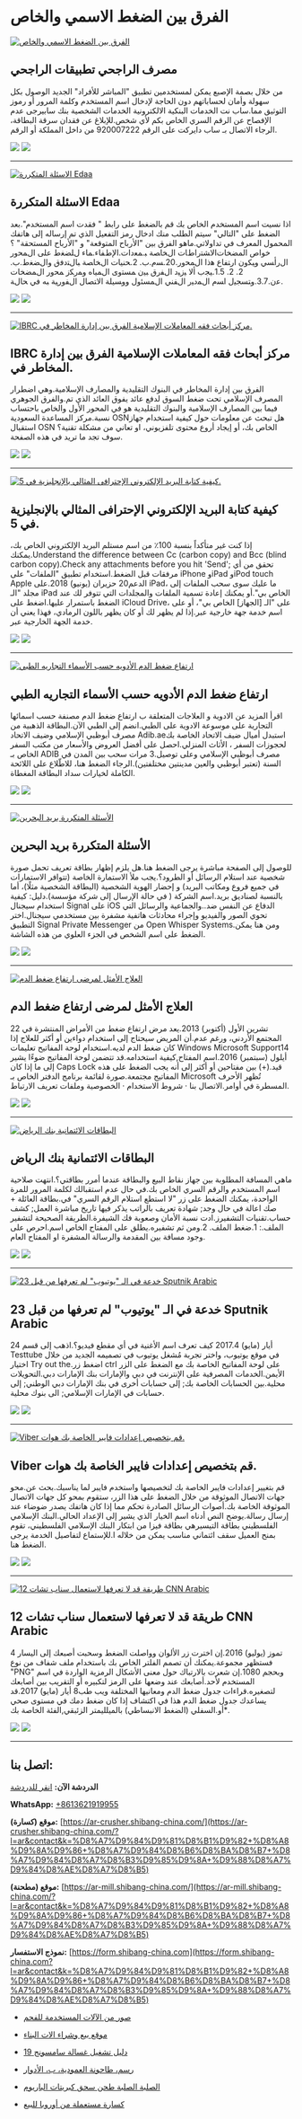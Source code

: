 # الفرق بين الضغط الاسمي والخاص

<a href="https://swt.shibang-china.com/?l=ar&img&k=%D8%A7%D9%84%D9%81%D8%B1%D9%82+%D8%A8%D9%8A%D9%86+%D8%A7%D9%84%D8%B6%D8%BA%D8%B7+%D8%A7%D9%84%D8%A7%D8%B3%D9%85%D9%8A+%D9%88%D8%A7%D9%84%D8%AE%D8%A7%D8%B5" target="_blank">![الفرق بين الضغط الاسمي والخاص](http://static.shibang-china.com/all-800x300/660.jpg)</a>

## مصرف الراجحي تطبيقات الراجحي
من خلال بصمة الإصبع يمكن لمستخدمين تطبيق &quot;المباشر للأفراد&quot; الجديد الوصول بكل سهولة وأمان لحساباتهم دون الحاجة لإدخال اسم المستخدم وكلمة المرور أو رموز التوثيق مما.ساب نت الخدمات البنكية الالكترونية الخدمات الشخصية بنك سابيرجى عدم الإفصاح عن الرقم السري الخاص بكم لأي شخص.للإبلاغ عن فقدان سرقة البطاقة، الرجاء الاتصال بـ ساب دايركت على الرقم 920007222 من داخل المملكة أو الرقم.


<a href="https://whatsapp.shibangsoft.com/WhatsApp.php" target="_blank" title="WhatsApp">![](http://static.shibang-china.com/icon/whatsapp.png)</a> <a href="https://swt.shibang-china.com/?l=ar&icon&k=%D8%A7%D9%84%D9%81%D8%B1%D9%82+%D8%A8%D9%8A%D9%86+%D8%A7%D9%84%D8%B6%D8%BA%D8%B7+%D8%A7%D9%84%D8%A7%D8%B3%D9%85%D9%8A+%D9%88%D8%A7%D9%84%D8%AE%D8%A7%D8%B5" target="_blank">![](http://static.shibang-china.com/icon/chat-ar.png)</a>

---

<a href="https://swt.shibang-china.com/?l=ar&img&k=%D8%A7%D9%84%D9%81%D8%B1%D9%82+%D8%A8%D9%8A%D9%86+%D8%A7%D9%84%D8%B6%D8%BA%D8%B7+%D8%A7%D9%84%D8%A7%D8%B3%D9%85%D9%8A+%D9%88%D8%A7%D9%84%D8%AE%D8%A7%D8%B5" target="_blank">![الاسئلة المتكررة Edaa](http://static.shibang-china.com/all-800x300/68.jpg)</a>

## الاسئلة المتكررة Edaa
اذا نسيت اسم المستخدم الخاص بك قم بالضغط على رابط &quot; فقدت اسم المستخدم&quot;.بعد الضغط على &quot;التالي&quot; سيتم الطلب منك ادخال رمز التفعيل الذي تم إرساله إلى هاتفك المحمول المعرف في تداولاتي.ماهو الفرق بين &quot;الأرباح المتوقعة&quot; و &quot;الأرباح المستحقة&quot; ؟خواص المضخاتﺍﻻﺸﺘﺭﺍﻁﺎﺕ ﺍﻝﺨﺎﺼﺔ ﺒ.ﻤﻌﺩﺍﺕ.ﺍﻹﻁﻔﺎﺀ.ﻤﺎﺀ ﻝﻠﻀﻐﻁ ﻋﻠﻰ ﺍﻝﻤﺤﻭﺭ ﺍﻝﺭﺃﺴﻲ ﻭﻴﻜﻭﻥ ﺍﺭﺘﻔﺎﻉ ﻫﺫﺍ ﺍﻝﻤﺤﻭﺭ.20.ﺴﻡ.ﺏ. 2.ﺤﻨﻴﺎﺕ ﺍﻝﺨﺎﺼﺔ ﺒﺎﻝﺘﺩﻓﻕ ﻭﺍﻝﻀﻐﻁ.ﺏ. 2. 2. 1.5.ﻴﺠﺏ ﺃﻻ ﻴﺯﻴﺩ ﺍﻝﻔﺭﻕ ﺒﻴﻥ ﻤﺴﺘﻭﻯ ﺍﻝﻤﻴﺎﻩ ﻭﻤﺭﻜﺯ ﻤﺤﻭﺭ ﺍﻝﻤﻀﺨﺎﺕ ﻋﻥ.3.7.ﻭﺘﺴﺠﻴل ﺍﺴﻡ ﺍﻝﻤﺩﻴﺭ ﺍﻝﻔﻨﻲ ﺍﻝﻤﺴﺌﻭل ﻭﻭﺴﻴﻠﺔ ﺍﻻﺘﺼﺎل ﺍﻝﻔﻭﺭﻴﺔ ﺒﻪ ﻓﻲ ﺤﺎﻝﺔ.


<a href="https://whatsapp.shibangsoft.com/WhatsApp.php" target="_blank" title="WhatsApp">![](http://static.shibang-china.com/icon/whatsapp.png)</a> <a href="https://swt.shibang-china.com/?l=ar&icon&k=%D8%A7%D9%84%D9%81%D8%B1%D9%82+%D8%A8%D9%8A%D9%86+%D8%A7%D9%84%D8%B6%D8%BA%D8%B7+%D8%A7%D9%84%D8%A7%D8%B3%D9%85%D9%8A+%D9%88%D8%A7%D9%84%D8%AE%D8%A7%D8%B5" target="_blank">![](http://static.shibang-china.com/icon/chat-ar.png)</a>

---

<a href="https://swt.shibang-china.com/?l=ar&img&k=%D8%A7%D9%84%D9%81%D8%B1%D9%82+%D8%A8%D9%8A%D9%86+%D8%A7%D9%84%D8%B6%D8%BA%D8%B7+%D8%A7%D9%84%D8%A7%D8%B3%D9%85%D9%8A+%D9%88%D8%A7%D9%84%D8%AE%D8%A7%D8%B5" target="_blank">![IBRC مركز أبحاث فقه المعاملات الإسلامية الفرق بين إدارة المخاطر في.](http://static.shibang-china.com/all-800x300/1290.jpg)</a>

## IBRC مركز أبحاث فقه المعاملات الإسلامية الفرق بين إدارة المخاطر في.
الفرق بين إدارة المخاطر في البنوك التقليدية والمصارف الإسلامية.وهي اضطرار المصرف الإسلامي تحت ضغط السوق لدفع عائد يفوق العائد الذي تم.والفرق الجوهري فيما بين المصارف الإسلامية والبنوك التقليدية هو في المحور الأول والخاص باحتساب نسبة.مركز المساعدة السعودية OSNهل تبحث عن معلومات حول كيفية استخدام جهاز استقبال OSN الخاص بك، أو إيجاد أروع محتوى تلفزيوني، او تعاني من مشكلة تقنية؟ سوف تجد ما تريد في هذه الصفحة.


<a href="https://whatsapp.shibangsoft.com/WhatsApp.php" target="_blank" title="WhatsApp">![](http://static.shibang-china.com/icon/whatsapp.png)</a> <a href="https://swt.shibang-china.com/?l=ar&icon&k=%D8%A7%D9%84%D9%81%D8%B1%D9%82+%D8%A8%D9%8A%D9%86+%D8%A7%D9%84%D8%B6%D8%BA%D8%B7+%D8%A7%D9%84%D8%A7%D8%B3%D9%85%D9%8A+%D9%88%D8%A7%D9%84%D8%AE%D8%A7%D8%B5" target="_blank">![](http://static.shibang-china.com/icon/chat-ar.png)</a>

---

<a href="https://swt.shibang-china.com/?l=ar&img&k=%D8%A7%D9%84%D9%81%D8%B1%D9%82+%D8%A8%D9%8A%D9%86+%D8%A7%D9%84%D8%B6%D8%BA%D8%B7+%D8%A7%D9%84%D8%A7%D8%B3%D9%85%D9%8A+%D9%88%D8%A7%D9%84%D8%AE%D8%A7%D8%B5" target="_blank">![كيفية كتابة البريد الإلكتروني الإحترافى المثالي بالإنجليزية في 5.](http://static.shibang-china.com/all-800x300/1127.jpg)</a>

## كيفية كتابة البريد الإلكتروني الإحترافى المثالي بالإنجليزية في 5.
إذا كنت غير متأكداً بنسبة 100٪ من اسم مستلم البريد الإلكتروني الخاص بك، يمكنك.Understand the difference between Cc (carbon copy) and Bcc (blind carbon copy).Check any attachments before you hit &#39;Send&#39;; تحقق من أي مرفقات قبل الضغط.استخدام تطبيق &quot;الملفات&quot; على iPhone وiPad وiPod touch Apple الدعم20 حزيران (يونيو) 2018.على iPad، ما عليك سوى سحب الملفات إلى مجلد &quot;الـ iPad الخاص بي&quot;.أو يمكنك إعادة تسمية الملفات والمجلدات التي تتوفر لك عند الضغط باستمرار عليها.اضغط على iCloud Drive، على &quot;الـ [الجهاز] الخاص بي&quot;، أو على اسم خدمة جهة خارجية عبر.إذا لم يظهر لك أو كان يظهر باللون الرمادي، فهذا يعني أن خدمة الجهة الخارجية عبر.


<a href="https://whatsapp.shibangsoft.com/WhatsApp.php" target="_blank" title="WhatsApp">![](http://static.shibang-china.com/icon/whatsapp.png)</a> <a href="https://swt.shibang-china.com/?l=ar&icon&k=%D8%A7%D9%84%D9%81%D8%B1%D9%82+%D8%A8%D9%8A%D9%86+%D8%A7%D9%84%D8%B6%D8%BA%D8%B7+%D8%A7%D9%84%D8%A7%D8%B3%D9%85%D9%8A+%D9%88%D8%A7%D9%84%D8%AE%D8%A7%D8%B5" target="_blank">![](http://static.shibang-china.com/icon/chat-ar.png)</a>

---

<a href="https://swt.shibang-china.com/?l=ar&img&k=%D8%A7%D9%84%D9%81%D8%B1%D9%82+%D8%A8%D9%8A%D9%86+%D8%A7%D9%84%D8%B6%D8%BA%D8%B7+%D8%A7%D9%84%D8%A7%D8%B3%D9%85%D9%8A+%D9%88%D8%A7%D9%84%D8%AE%D8%A7%D8%B5" target="_blank">![ارتفاع ضغط الدم الأدويه حسب الأسماء التجاريه الطبي](http://static.shibang-china.com/all-800x300/365.jpg)</a>

## ارتفاع ضغط الدم الأدويه حسب الأسماء التجاريه الطبي
اقرأ المزيد عن الادوية و العلاجات المتعلقة ب ارتفاع ضغط الدم مصنفة حسب اسمائها التجارية على موسوعة الادوية على الطبي.انضم إلى الطبي الآن.البطاقة الذهبية من مصرف أبوظبي الإسلامي وضيف الاتحاد Adib.aeاستبدل أميال ضيف الاتحاد الخاصة بك لحجوزات السفر ، الأثاث المنزلي.احصل على أفضل العروض والأسعار من مكتب السفر الخاص بـ ADIB مصرف أبوظبي الإسلامي وعلى توصيل.3 مرات سحب بين المدن في السنة (تعتبر أبوظبي والعين مدينتين مختلفتين).الرجاء الضغط هنا، للاطّلاع على اللائحة الكاملة لخيارات سداد البطاقة المغطاة.


<a href="https://whatsapp.shibangsoft.com/WhatsApp.php" target="_blank" title="WhatsApp">![](http://static.shibang-china.com/icon/whatsapp.png)</a> <a href="https://swt.shibang-china.com/?l=ar&icon&k=%D8%A7%D9%84%D9%81%D8%B1%D9%82+%D8%A8%D9%8A%D9%86+%D8%A7%D9%84%D8%B6%D8%BA%D8%B7+%D8%A7%D9%84%D8%A7%D8%B3%D9%85%D9%8A+%D9%88%D8%A7%D9%84%D8%AE%D8%A7%D8%B5" target="_blank">![](http://static.shibang-china.com/icon/chat-ar.png)</a>

---

<a href="https://swt.shibang-china.com/?l=ar&img&k=%D8%A7%D9%84%D9%81%D8%B1%D9%82+%D8%A8%D9%8A%D9%86+%D8%A7%D9%84%D8%B6%D8%BA%D8%B7+%D8%A7%D9%84%D8%A7%D8%B3%D9%85%D9%8A+%D9%88%D8%A7%D9%84%D8%AE%D8%A7%D8%B5" target="_blank">![الأسئلة المتكررة بريد البحرين](http://static.shibang-china.com/all-800x300/993.jpg)</a>

## الأسئلة المتكررة بريد البحرين
للوصول إلى الصفحة مباشرة يرجى الضغط هنا.هل يلزم إظهار بطاقة تعريف تحمل صورة شخصية عند استلام الرسائل أو الطرود؟.يجب ملأ الاستمارة الخاصة (تتوافر الاستمارات في جميع فروع ومكاتب البريد) و إحضار الهوية الشخصية (البطاقة الشخصية مثلًا)، أما بالنسبة لصناديق بريد.اسم الشركة ( في حالة الإرسال إلى شركة مؤسسة).دليل: كيفية استخدام سيجنال Signal على iOS الدفاع عن النفس ضد..والجماعية والرسائل التي تحوي الصور والفيديو وإجراء محادثات هاتفية مشفرة بين مستخدمي سيجنال.اختر التطبيق Signal Private Messenger من Open Whisper Systems.ومن هنا يمكن الضغط على اسم الشخص في الجزء العلوي من هذه الشاشة.


<a href="https://whatsapp.shibangsoft.com/WhatsApp.php" target="_blank" title="WhatsApp">![](http://static.shibang-china.com/icon/whatsapp.png)</a> <a href="https://swt.shibang-china.com/?l=ar&icon&k=%D8%A7%D9%84%D9%81%D8%B1%D9%82+%D8%A8%D9%8A%D9%86+%D8%A7%D9%84%D8%B6%D8%BA%D8%B7+%D8%A7%D9%84%D8%A7%D8%B3%D9%85%D9%8A+%D9%88%D8%A7%D9%84%D8%AE%D8%A7%D8%B5" target="_blank">![](http://static.shibang-china.com/icon/chat-ar.png)</a>

---

<a href="https://swt.shibang-china.com/?l=ar&img&k=%D8%A7%D9%84%D9%81%D8%B1%D9%82+%D8%A8%D9%8A%D9%86+%D8%A7%D9%84%D8%B6%D8%BA%D8%B7+%D8%A7%D9%84%D8%A7%D8%B3%D9%85%D9%8A+%D9%88%D8%A7%D9%84%D8%AE%D8%A7%D8%B5" target="_blank">![العلاج الأمثل لمرضى ارتفاع ضغط الدم](http://static.shibang-china.com/all-800x300/1082.jpg)</a>

## العلاج الأمثل لمرضى ارتفاع ضغط الدم
22 تشرين الأول (أكتوبر) 2013.يعد مرض ارتفاع ضغط من الأمراض المنتشرة في المجتمع الأردني، ورغم عدم.أن المريض سيحتاج إلى استخدام دواءين أو أكثر للعلاج إذا كان ضغط الدم لديه.استخدام لوحة المفاتيح تعليمات Windows Microsoft Support14 أيلول (سبتمبر) 2016.اسم المفتاح,كيفية استخدامه.قد تتضمن لوحة المفاتيح ضوءًا يشير إلى ما إذا كان Caps Lock قيد.(+) بين مفتاحين أو أكثر إلى أنه يجب الضغط على هذه المفاتيح مجتمعة.صورة لقائمة برنامج الدفتر الخاص بـ Microsoft تُظهر الأحرف المسطرة في أوامر.الاتصال بنا &middot; شروط الاستخدام &middot; الخصوصية وملفات تعريف الارتباط.


<a href="https://whatsapp.shibangsoft.com/WhatsApp.php" target="_blank" title="WhatsApp">![](http://static.shibang-china.com/icon/whatsapp.png)</a> <a href="https://swt.shibang-china.com/?l=ar&icon&k=%D8%A7%D9%84%D9%81%D8%B1%D9%82+%D8%A8%D9%8A%D9%86+%D8%A7%D9%84%D8%B6%D8%BA%D8%B7+%D8%A7%D9%84%D8%A7%D8%B3%D9%85%D9%8A+%D9%88%D8%A7%D9%84%D8%AE%D8%A7%D8%B5" target="_blank">![](http://static.shibang-china.com/icon/chat-ar.png)</a>

---

<a href="https://swt.shibang-china.com/?l=ar&img&k=%D8%A7%D9%84%D9%81%D8%B1%D9%82+%D8%A8%D9%8A%D9%86+%D8%A7%D9%84%D8%B6%D8%BA%D8%B7+%D8%A7%D9%84%D8%A7%D8%B3%D9%85%D9%8A+%D9%88%D8%A7%D9%84%D8%AE%D8%A7%D8%B5" target="_blank">![البطاقات الائتمانية بنك الرياض](http://static.shibang-china.com/all-800x300/345.jpg)</a>

## البطاقات الائتمانية بنك الرياض
ماهي المسافة المطلوبة بين جهاز نقاط البيع والبطاقة عندما أمرر بطاقتي؟.انتهت صلاحية اسم المستخدم والرقم السري الخاص بك.في حال عدم استقبالك لكلمة المرور للمرة الواحدة، يمكنك الضغط على زر &quot;لا استطع استلام الرقم السري&quot; في.بطاقة العائلة + صك اعالة في حال وجد; شهادة تعريف بالراتب يذكر فيها تاريخ مباشرة العمل; كشف حساب.ﺗﻘﻨﻴﺎت اﻟﺘﺸﻔﻴﺮز.ادت ﻧﺴﺒﺔ اﻷﻣﺎن وﺻﻌﻮﺑﺔ ﻓﻚ اﻟﺸﻴﻔﺮة.اﻟﻄﺮﻳﻘﺔ اﻟﺼﺤﻴﺤﺔ ﻟﺘﺸﻔﻴﺮ اﻟﻤﻠﻒ.: 1.ﺿﻐﻂ اﻟﻤﻠﻒ. 2.وﻣﻦ ﺛﻢ ﺗﺸﻔﻴﺮﻩ.ﻳﻄﻠﻖ ﻋﻠﻰ اﻟﻤﻔﺘﺎح اﻟﺨﺎص اﺳﻢ.اﺣﺮص ﻋﻠﻰ وﺟﻮد ﻣﺴﺎﻓﺔ ﺑﻴﻦ اﻟﻤﻘﺪﻣﺔ واﻟﺮﺳﺎﻟﺔ اﻟﻤﺸﻔﺮة او اﻟﻤﻔﺘﺎح اﻟﻌﺎم.


<a href="https://whatsapp.shibangsoft.com/WhatsApp.php" target="_blank" title="WhatsApp">![](http://static.shibang-china.com/icon/whatsapp.png)</a> <a href="https://swt.shibang-china.com/?l=ar&icon&k=%D8%A7%D9%84%D9%81%D8%B1%D9%82+%D8%A8%D9%8A%D9%86+%D8%A7%D9%84%D8%B6%D8%BA%D8%B7+%D8%A7%D9%84%D8%A7%D8%B3%D9%85%D9%8A+%D9%88%D8%A7%D9%84%D8%AE%D8%A7%D8%B5" target="_blank">![](http://static.shibang-china.com/icon/chat-ar.png)</a>

---

<a href="https://swt.shibang-china.com/?l=ar&img&k=%D8%A7%D9%84%D9%81%D8%B1%D9%82+%D8%A8%D9%8A%D9%86+%D8%A7%D9%84%D8%B6%D8%BA%D8%B7+%D8%A7%D9%84%D8%A7%D8%B3%D9%85%D9%8A+%D9%88%D8%A7%D9%84%D8%AE%D8%A7%D8%B5" target="_blank">![23 خدعة في الـ &quot;يوتيوب&quot; لم تعرفها من قبل Sputnik Arabic](http://static.shibang-china.com/all-800x300/820.jpg)</a>

## 23 خدعة في الـ &quot;يوتيوب&quot; لم تعرفها من قبل Sputnik Arabic
24 أيار (مايو) 2017.4 كيف تعرف اسم الأغنية في أي مقطع فيديو؟.اذهب إلى قسم Testtube في موقع يوتيوب، واختر تجربة مُشغل يوتيوب في تصميمه الجديد من خلال اختيار Try out the.اضغط زر ctrl على لوحة المفاتيح الخاصة بك مع الضغط على الزر الأيمن.الخدمات المصرفية على الإنترنت في دبي والإمارات بنك الإمارات دبي.التحويلات محلية.بين الحسابات الخاصة بك; إلى حسابات أخرى في بنك الإمارات دبي الوطني; إلى حسابات في الإمارات الإسلامي; الى بنوك محلية.


<a href="https://whatsapp.shibangsoft.com/WhatsApp.php" target="_blank" title="WhatsApp">![](http://static.shibang-china.com/icon/whatsapp.png)</a> <a href="https://swt.shibang-china.com/?l=ar&icon&k=%D8%A7%D9%84%D9%81%D8%B1%D9%82+%D8%A8%D9%8A%D9%86+%D8%A7%D9%84%D8%B6%D8%BA%D8%B7+%D8%A7%D9%84%D8%A7%D8%B3%D9%85%D9%8A+%D9%88%D8%A7%D9%84%D8%AE%D8%A7%D8%B5" target="_blank">![](http://static.shibang-china.com/icon/chat-ar.png)</a>

---

<a href="https://swt.shibang-china.com/?l=ar&img&k=%D8%A7%D9%84%D9%81%D8%B1%D9%82+%D8%A8%D9%8A%D9%86+%D8%A7%D9%84%D8%B6%D8%BA%D8%B7+%D8%A7%D9%84%D8%A7%D8%B3%D9%85%D9%8A+%D9%88%D8%A7%D9%84%D8%AE%D8%A7%D8%B5" target="_blank">![Viber قم بتخصيص إعدادات فايبر الخاصة بك هوات.](http://static.shibang-china.com/all-800x300/52.jpg)</a>

## Viber قم بتخصيص إعدادات فايبر الخاصة بك هوات.
قم بتغيير إعدادات فايبر الخاصة بك لتخصيصها واستخدم فايبر لما يناسبك.بحث عن.محو جهات الاتصال الموثوقة من خلال الضغط على هذا الزر، ستقوم بمحو كل جهات الاتصال الموثوقة الخاصة بك.أصوات الرسائل الصادرة تحكم مما إذا كان هاتفك يصدر ضوضاء عند إرسال رسالة.يوضح النص أدناه اسم الخيار الذي يشير إلى الإعداد الحالي.البنك الإسلامي الفلسطيني بطاقة التيسيرهي بطاقة فيزا من ابتكار البنك الإسلامي الفلسطيني، تقوم بمنح العميل سقف ائتماني مناسب يمكن من خلاله ا.للإستماع لتفاصيل الخدمة يرجى الضغط هنا.


<a href="https://whatsapp.shibangsoft.com/WhatsApp.php" target="_blank" title="WhatsApp">![](http://static.shibang-china.com/icon/whatsapp.png)</a> <a href="https://swt.shibang-china.com/?l=ar&icon&k=%D8%A7%D9%84%D9%81%D8%B1%D9%82+%D8%A8%D9%8A%D9%86+%D8%A7%D9%84%D8%B6%D8%BA%D8%B7+%D8%A7%D9%84%D8%A7%D8%B3%D9%85%D9%8A+%D9%88%D8%A7%D9%84%D8%AE%D8%A7%D8%B5" target="_blank">![](http://static.shibang-china.com/icon/chat-ar.png)</a>

---

<a href="https://swt.shibang-china.com/?l=ar&img&k=%D8%A7%D9%84%D9%81%D8%B1%D9%82+%D8%A8%D9%8A%D9%86+%D8%A7%D9%84%D8%B6%D8%BA%D8%B7+%D8%A7%D9%84%D8%A7%D8%B3%D9%85%D9%8A+%D9%88%D8%A7%D9%84%D8%AE%D8%A7%D8%B5" target="_blank">![12 طريقة قد لا تعرفها لاستعمال سناب تشات CNN Arabic](http://static.shibang-china.com/all-800x300/1292.jpg)</a>

## 12 طريقة قد لا تعرفها لاستعمال سناب تشات CNN Arabic
4 تموز (يوليو) 2016.إن اخترت زر الألوان وواصلت الضغط وسحبت أصبعك إلى اليسار فستظهر مجموعة.يمكنك أن تصمم الفلتر الخاص بك باستخدام ملف شفاف من نوع &quot;PNG&quot; وبحجم 1080.إن شعرت بالارتباك حول معنى الأشكال الرمزية الواردة في اسم المستخدم لأحد.أصابعك عند وضعها على الرمز لتكبيره أو التقريب بين أصابعك لتصغيره.قراءات جدول ضغط الدم ومعانيها المختلفة ويب طب8 أيار (مايو) 2017.قد يساعدك جدول ضغط الدم هذا في اكتشاف إذا كان ضغط دمك في مستوى صحي أو.السفلي (الضغط الانبساطي) بالميلليمتر الزئبقي,الفئة الخاصة بك*.


<a href="https://whatsapp.shibangsoft.com/WhatsApp.php" target="_blank" title="WhatsApp">![](http://static.shibang-china.com/icon/whatsapp.png)</a> <a href="https://swt.shibang-china.com/?l=ar&icon&k=%D8%A7%D9%84%D9%81%D8%B1%D9%82+%D8%A8%D9%8A%D9%86+%D8%A7%D9%84%D8%B6%D8%BA%D8%B7+%D8%A7%D9%84%D8%A7%D8%B3%D9%85%D9%8A+%D9%88%D8%A7%D9%84%D8%AE%D8%A7%D8%B5" target="_blank">![](http://static.shibang-china.com/icon/chat-ar.png)</a>

---
## اتصل بنا:

**الدردشة الآن:** [انقر للدردشة](https://swt.shibang-china.com?l=ar&contact&k=%D8%A7%D9%84%D9%81%D8%B1%D9%82+%D8%A8%D9%8A%D9%86+%D8%A7%D9%84%D8%B6%D8%BA%D8%B7+%D8%A7%D9%84%D8%A7%D8%B3%D9%85%D9%8A+%D9%88%D8%A7%D9%84%D8%AE%D8%A7%D8%B5)

**WhatsApp:**  [+8613621919955](https://whatsapp.shibangsoft.com/WhatsApp.php)

**موقع (كسارة):** [https://ar-crusher.shibang-china.com/](https://ar-crusher.shibang-china.com/?l=ar&contact&k=%D8%A7%D9%84%D9%81%D8%B1%D9%82+%D8%A8%D9%8A%D9%86+%D8%A7%D9%84%D8%B6%D8%BA%D8%B7+%D8%A7%D9%84%D8%A7%D8%B3%D9%85%D9%8A+%D9%88%D8%A7%D9%84%D8%AE%D8%A7%D8%B5)

**موقع (مطحنة):** [https://ar-mill.shibang-china.com/](https://ar-mill.shibang-china.com/?l=ar&contact&k=%D8%A7%D9%84%D9%81%D8%B1%D9%82+%D8%A8%D9%8A%D9%86+%D8%A7%D9%84%D8%B6%D8%BA%D8%B7+%D8%A7%D9%84%D8%A7%D8%B3%D9%85%D9%8A+%D9%88%D8%A7%D9%84%D8%AE%D8%A7%D8%B5)

**نموذج الاستفسار:** [https://form.shibang-china.com](https://form.shibang-china.com?l=ar&contact&k=%D8%A7%D9%84%D9%81%D8%B1%D9%82+%D8%A8%D9%8A%D9%86+%D8%A7%D9%84%D8%B6%D8%BA%D8%B7+%D8%A7%D9%84%D8%A7%D8%B3%D9%85%D9%8A+%D9%88%D8%A7%D9%84%D8%AE%D8%A7%D8%B5)

* [صور من الآلات المستخدمة للفحم](../32/%D8%B5%D9%88%D8%B1%20%D9%85%D9%86%20%D8%A7%D9%84%D8%A2%D9%84%D8%A7%D8%AA%20%D8%A7%D9%84%D9%85%D8%B3%D8%AA%D8%AE%D8%AF%D9%85%D8%A9%20%D9%84%D9%84%D9%81%D8%AD%D9%85.md)

* [موقع بيع وشراء الات البناء](../32/%D9%85%D9%88%D9%82%D8%B9%20%D8%A8%D9%8A%D8%B9%20%D9%88%D8%B4%D8%B1%D8%A7%D8%A1%20%D8%A7%D9%84%D8%A7%D8%AA%20%D8%A7%D9%84%D8%A8%D9%86%D8%A7%D8%A1.md)

* [دليل تشغيل غسالة سامسونج 19](../33/%D8%AF%D9%84%D9%8A%D9%84%20%D8%AA%D8%B4%D8%BA%D9%8A%D9%84%20%D8%BA%D8%B3%D8%A7%D9%84%D8%A9%20%D8%B3%D8%A7%D9%85%D8%B3%D9%88%D9%86%D8%AC%2019.md)

* [رسم، طاحونة العمودية، ب، الأدوار](../35/%D8%B1%D8%B3%D9%85%D8%8C%20%D8%B7%D8%A7%D8%AD%D9%88%D9%86%D8%A9%20%D8%A7%D9%84%D8%B9%D9%85%D9%88%D8%AF%D9%8A%D8%A9%D8%8C%20%D8%A8%D8%8C%20%D8%A7%D9%84%D8%A3%D8%AF%D9%88%D8%A7%D8%B1.md)

* [الصلبة الصلبة طحن سحق كبريتات الباريوم](../31/%D8%A7%D9%84%D8%B5%D9%84%D8%A8%D8%A9%20%D8%A7%D9%84%D8%B5%D9%84%D8%A8%D8%A9%20%D8%B7%D8%AD%D9%86%20%D8%B3%D8%AD%D9%82%20%D9%83%D8%A8%D8%B1%D9%8A%D8%AA%D8%A7%D8%AA%20%D8%A7%D9%84%D8%A8%D8%A7%D8%B1%D9%8A%D9%88%D9%85.md)

* [كسارة مستعملة من أوروبا للبيع](../33/%D9%83%D8%B3%D8%A7%D8%B1%D8%A9%20%D9%85%D8%B3%D8%AA%D8%B9%D9%85%D9%84%D8%A9%20%D9%85%D9%86%20%D8%A3%D9%88%D8%B1%D9%88%D8%A8%D8%A7%20%D9%84%D9%84%D8%A8%D9%8A%D8%B9.md)